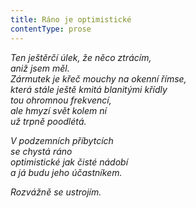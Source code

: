 ```yaml
---
title: Ráno je optimistické
contentType: prose
---
```


_Ten ještěrčí úlek, že něco ztrácím,  
aniž jsem měl.  
Zármutek je křeč mouchy na okenní římse,  
která stále ještě kmitá blanitými křídly  
tou ohromnou frekvencí,  
ale hmyzí svět kolem ní  
už trpně poodlétá._

_V podzemních příbytcích  
se chystá ráno  
optimistické jak čisté nádobí  
a já budu jeho účastníkem._

_Rozvážně se ustrojím._
